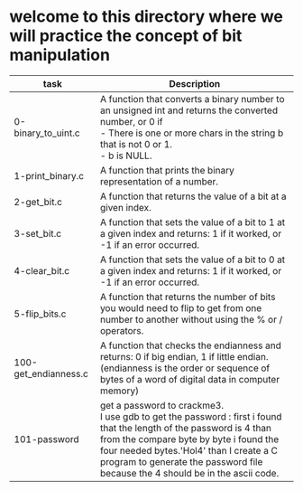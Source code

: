 # welcome to this directory where we will practice the concept of bit manipulation

| task | Description |
| ---- | ------------ |
| 0-binary_to_uint.c | A function that converts a binary number to an unsigned int and returns the converted number, or 0 if<br/>- There is one or more chars in the string b that is not 0 or 1.<br/>- b is NULL. |
| 1-print_binary.c | A function that prints the binary representation of a number. |
| 2-get_bit.c | A function that returns the value of a bit at a given index. |
| 3-set_bit.c | A function that sets the value of a bit to 1 at a given index and returns: 1 if it worked, or -1 if an error occurred. |
| 4-clear_bit.c | A function that sets the value of a bit to 0 at a given index and returns: 1 if it worked, or -1 if an error occurred. |
| 5-flip_bits.c | A function that returns the number of bits you would need to flip to get from one number to another without using the % or / operators. |
| 100-get_endianness.c | A function that checks the endianness and returns: 0 if big endian, 1 if little endian. (endianness is the order or sequence of bytes of a word of digital data in computer memory) |
| 101-password | get a password to crackme3.<br/> I use gdb to get the password : first i found that the length of the password is 4 than from the compare byte by byte i found the four needed bytes.'Hol4' than I create a C program to generate the password file because the 4 should be in the ascii code. |
